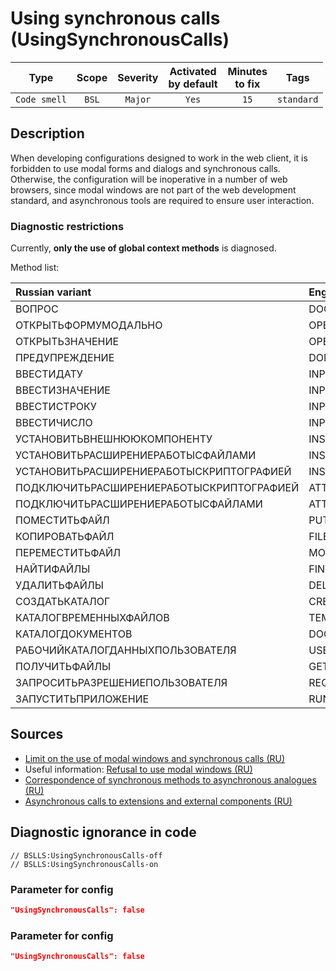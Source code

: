 # Using synchronous calls (UsingSynchronousCalls)

|      Type      |    Scope    | Severity |    Activated<br>by default    |    Minutes<br>to fix    |    Tags    |
|:-------------:|:-----------------------------:|:--------:|:------------------------------:|:-----------------------------------:|:----------:|
| `Code smell` |             `BSL`             | `Major` |              `Yes`              |                `15`                 | `standard` |

<!-- Блоки выше заполняются автоматически, не трогать -->
## Description

When developing configurations designed to work in the web client, it is forbidden to use modal forms and dialogs and synchronous calls. Otherwise, the configuration will be inoperative in a number of web browsers, since modal windows are not part of the web development standard, and asynchronous tools are required to ensure user interaction.

### Diagnostic restrictions

Currently, **only the use of global context methods** is diagnosed.

Method list:

|Russian variant|English variant|
| :-- | :-- |
|ВОПРОС|DOQUERYBOX|
|ОТКРЫТЬФОРМУМОДАЛЬНО|OPENFORMMODAL|
|ОТКРЫТЬЗНАЧЕНИЕ|OPENVALUE|
|ПРЕДУПРЕЖДЕНИЕ|DOMESSAGEBOX|
|ВВЕСТИДАТУ|INPUTDATE|
|ВВЕСТИЗНАЧЕНИЕ|INPUTVALUE|
|ВВЕСТИСТРОКУ|INPUTSTRING|
|ВВЕСТИЧИСЛО|INPUTNUMBER|
|УСТАНОВИТЬВНЕШНЮЮКОМПОНЕНТУ|INSTALLADDIN|
|УСТАНОВИТЬРАСШИРЕНИЕРАБОТЫСФАЙЛАМИ|INSTALLFILESYSTEMEXTENSION|
|УСТАНОВИТЬРАСШИРЕНИЕРАБОТЫСКРИПТОГРАФИЕЙ|INSTALLCRYPTOEXTENSION|
|ПОДКЛЮЧИТЬРАСШИРЕНИЕРАБОТЫСКРИПТОГРАФИЕЙ|ATTACHCRYPTOEXTENSION|
|ПОДКЛЮЧИТЬРАСШИРЕНИЕРАБОТЫСФАЙЛАМИ|ATTACHFILESYSTEMEXTENSION|
|ПОМЕСТИТЬФАЙЛ|PUTFILE|
|КОПИРОВАТЬФАЙЛ|FILECOPY|
|ПЕРЕМЕСТИТЬФАЙЛ|MOVEFILE|
|НАЙТИФАЙЛЫ|FINDFILES|
|УДАЛИТЬФАЙЛЫ|DELETEFILES|
|СОЗДАТЬКАТАЛОГ|CREATEDIRECTORY|
|КАТАЛОГВРЕМЕННЫХФАЙЛОВ|TEMPFILESDIR|
|КАТАЛОГДОКУМЕНТОВ|DOCUMENTSDIR|
|РАБОЧИЙКАТАЛОГДАННЫХПОЛЬЗОВАТЕЛЯ|USERDATAWORKDIR|
|ПОЛУЧИТЬФАЙЛЫ|GETFILES|ПОМЕСТИТЬФАЙЛЫ|PUTFILES|
|ЗАПРОСИТЬРАЗРЕШЕНИЕПОЛЬЗОВАТЕЛЯ|REQUESTUSERPERMISSION|
|ЗАПУСТИТЬПРИЛОЖЕНИЕ|RUNAPP|

## Sources

* [Limit on the use of modal windows and synchronous calls (RU)](https://its.1c.ru/db/v8std/content/703/hdoc/)
* Useful information: [Refusal to use modal windows (RU)](https://its.1c.ru/db/metod8dev#content:5272:hdoc)
* [Correspondence of synchronous methods to asynchronous analogues (RU)](https://its.1c.ru/db/v838doc#bookmark:dev:TI000000438)
* [Asynchronous calls to extensions and external components (RU)](http://v8.1c.ru/o7/201412async/index.htm)

## Diagnostic ignorance in code

```bsl
// BSLLS:UsingSynchronousCalls-off
// BSLLS:UsingSynchronousCalls-on
```
### Parameter for config

```json
"UsingSynchronousCalls": false
```

### Parameter for config

```json
"UsingSynchronousCalls": false
```
